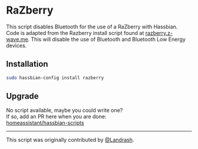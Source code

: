 # RaZberry

This script disables Bluetooth for the use of a RaZberry with Hassbian.
Code is adapted from the Razberry install script found at
[razberry.z-wave.me][razberry]. This will disable the use of Bluetooth and
Bluetooth Low Energy devices.

## Installation

```bash
sudo hassbian-config install razberry
```

## Upgrade

No script available, maybe you could write one?  
If so, add an PR here when you are done:  
[homeassistant/hassbian-scripts][repo]

***

This script was originally contributed by [@Landrash][landrash].

<!--- Links --->
[landrash]: https://github.com/Landrash
[razberry]: http://razberry.z-wave.me/install
[repo]: https://github.com/home-assistant/hassbian-scripts/pulls
